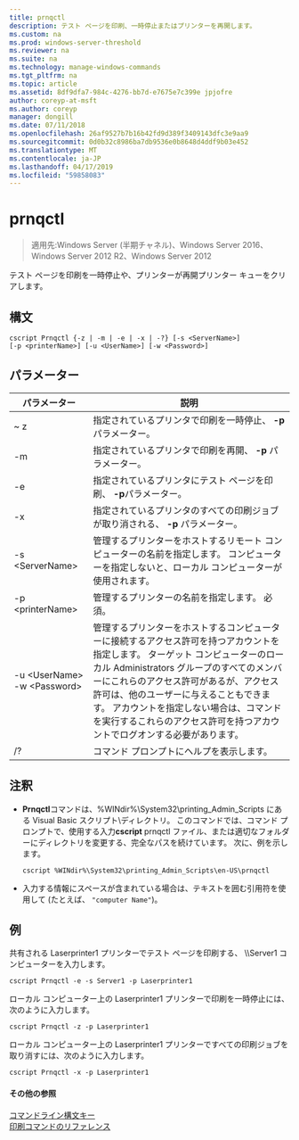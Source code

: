```yaml
---
title: prnqctl
description: テスト ページを印刷、一時停止またはプリンターを再開します。
ms.custom: na
ms.prod: windows-server-threshold
ms.reviewer: na
ms.suite: na
ms.technology: manage-windows-commands
ms.tgt_pltfrm: na
ms.topic: article
ms.assetid: 8df9dfa7-984c-4276-bb7d-e7675e7c399e jpjofre
author: coreyp-at-msft
ms.author: coreyp
manager: dongill
ms.date: 07/11/2018
ms.openlocfilehash: 26af9527b7b16b42fd9d389f3409143dfc3e9aa9
ms.sourcegitcommit: 0d0b32c8986ba7db9536e0b8648d4ddf9b03e452
ms.translationtype: MT
ms.contentlocale: ja-JP
ms.lasthandoff: 04/17/2019
ms.locfileid: "59858083"
---
```

# <a name="prnqctl"></a>prnqctl

>適用先:Windows Server (半期チャネル)、Windows Server 2016、Windows Server 2012 R2、Windows Server 2012

テスト ページを印刷を一時停止や、プリンターが再開プリンター キューをクリアします。  
  
## <a name="syntax"></a>構文  
```  
cscript Prnqctl {-z | -m | -e | -x | -?} [-s <ServerName>]   
[-p <printerName>] [-u <UserName>] [-w <Password>]  
```  
## <a name="parameters"></a>パラメーター  
|パラメーター|説明|  
|-------|--------|  
|~ z|指定されているプリンタで印刷を一時停止、 **-p**パラメーター。|  
|-m|指定されているプリンタで印刷を再開、 **-p** パラメーター。|  
|-e|指定されているプリンタにテスト ページを印刷、 **-p**パラメーター。|  
|-x|指定されているプリンタのすべての印刷ジョブが取り消される、 **-p** パラメーター。|  
|-s \<ServerName>|管理するプリンターをホストするリモート コンピューターの名前を指定します。 コンピューターを指定しないと、ローカル コンピューターが使用されます。|  
|-p \<printerName>|管理するプリンターの名前を指定します。 必須。|  
|-u \<UserName> -w \<Password>|管理するプリンターをホストするコンピューターに接続するアクセス許可を持つアカウントを指定します。 ターゲット コンピューターのローカル Administrators グループのすべてのメンバーにこれらのアクセス許可があるが、アクセス許可は、他のユーザーに与えることもできます。 アカウントを指定しない場合は、コマンドを実行するこれらのアクセス許可を持つアカウントでログオンする必要があります。|  
|/?|コマンド プロンプトにヘルプを表示します。|  

## <a name="remarks"></a>注釈  
-   **Prnqctl**コマンドは、%WINdir%\System32\printing_Admin_Scripts にある Visual Basic スクリプト\\<language>ディレクトリ。 このコマンドでは、コマンド プロンプトで、使用する入力**cscript** prnqctl ファイル、または適切なフォルダーにディレクトリを変更する、完全なパスを続けています。 次に、例を示します。  
    ```  
    cscript %WINdir%\System32\printing_Admin_Scripts\en-US\prnqctl  
    ```  
-   入力する情報にスペースが含まれている場合は、テキストを囲む引用符を使用して (たとえば、 `"computer Name"`)。  

## <a name="BKMK_examples"></a>例  
共有される Laserprinter1 プリンターでテスト ページを印刷する、 \\\Server1 コンピューターを入力します。  
```  
cscript Prnqctl -e -s Server1 -p Laserprinter1  
```  
ローカル コンピューター上の Laserprinter1 プリンターで印刷を一時停止には、次のように入力します。  
```  
cscript Prnqctl -z -p Laserprinter1  
```  
ローカル コンピューター上の Laserprinter1 プリンターですべての印刷ジョブを取り消すには、次のように入力します。  
```  
cscript Prnqctl -x -p Laserprinter1  
```  

#### <a name="additional-references"></a>その他の参照  
[コマンドライン構文キー](command-line-syntax-key.md)  
[印刷コマンドのリファレンス](print-command-reference.md)  
